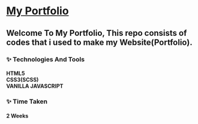 # <a href="http://shivanshpratap.netlify.app" target="_blank">My Portfolio</a>
## Welcome To My Portfolio, This repo consists of codes that i used to make my Website(Portfolio).
### ✨ Technologies And Tools
#### HTML5 <br> CSS3(SCSS) <br> VANILLA JAVASCRIPT 
### ✨ Time Taken 
#### 2 Weeks
